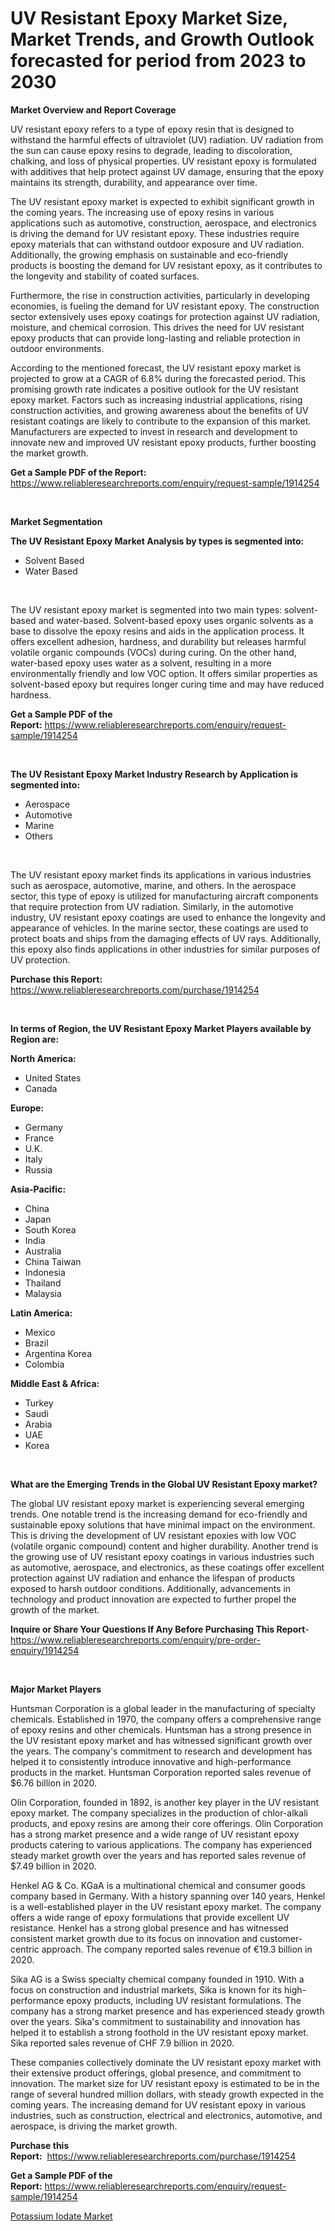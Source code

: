 <p><h1>UV Resistant Epoxy Market Size, Market Trends, and Growth Outlook forecasted for period from 2023 to 2030</h1></p><p><strong>Market Overview and Report Coverage</strong></p>
<p><p>UV resistant epoxy refers to a type of epoxy resin that is designed to withstand the harmful effects of ultraviolet (UV) radiation. UV radiation from the sun can cause epoxy resins to degrade, leading to discoloration, chalking, and loss of physical properties. UV resistant epoxy is formulated with additives that help protect against UV damage, ensuring that the epoxy maintains its strength, durability, and appearance over time.</p><p>The UV resistant epoxy market is expected to exhibit significant growth in the coming years. The increasing use of epoxy resins in various applications such as automotive, construction, aerospace, and electronics is driving the demand for UV resistant epoxy. These industries require epoxy materials that can withstand outdoor exposure and UV radiation. Additionally, the growing emphasis on sustainable and eco-friendly products is boosting the demand for UV resistant epoxy, as it contributes to the longevity and stability of coated surfaces.</p><p>Furthermore, the rise in construction activities, particularly in developing economies, is fueling the demand for UV resistant epoxy. The construction sector extensively uses epoxy coatings for protection against UV radiation, moisture, and chemical corrosion. This drives the need for UV resistant epoxy products that can provide long-lasting and reliable protection in outdoor environments.</p><p>According to the mentioned forecast, the UV resistant epoxy market is projected to grow at a CAGR of 6.8% during the forecasted period. This promising growth rate indicates a positive outlook for the UV resistant epoxy market. Factors such as increasing industrial applications, rising construction activities, and growing awareness about the benefits of UV resistant coatings are likely to contribute to the expansion of this market. Manufacturers are expected to invest in research and development to innovate new and improved UV resistant epoxy products, further boosting the market growth.</p></p>
<p><strong>Get a Sample PDF of the Report:</strong> <a href="https://www.reliableresearchreports.com/enquiry/request-sample/1914254">https://www.reliableresearchreports.com/enquiry/request-sample/1914254</a></p>
<p>&nbsp;</p>
<p><strong>Market Segmentation</strong></p>
<p><strong>The UV Resistant Epoxy Market Analysis by types is segmented into:</strong></p>
<p><ul><li>Solvent Based</li><li>Water Based</li></ul></p>
<p>&nbsp;</p>
<p><p>The UV resistant epoxy market is segmented into two main types: solvent-based and water-based. Solvent-based epoxy uses organic solvents as a base to dissolve the epoxy resins and aids in the application process. It offers excellent adhesion, hardness, and durability but releases harmful volatile organic compounds (VOCs) during curing. On the other hand, water-based epoxy uses water as a solvent, resulting in a more environmentally friendly and low VOC option. It offers similar properties as solvent-based epoxy but requires longer curing time and may have reduced hardness.</p></p>
<p><strong>Get a Sample PDF of the Report:</strong>&nbsp;<a href="https://www.reliableresearchreports.com/enquiry/request-sample/1914254">https://www.reliableresearchreports.com/enquiry/request-sample/1914254</a></p>
<p>&nbsp;</p>
<p><strong>The UV Resistant Epoxy Market Industry Research by Application is segmented into:</strong></p>
<p><ul><li>Aerospace</li><li>Automotive</li><li>Marine</li><li>Others</li></ul></p>
<p>&nbsp;</p>
<p><p>The UV resistant epoxy market finds its applications in various industries such as aerospace, automotive, marine, and others. In the aerospace sector, this type of epoxy is utilized for manufacturing aircraft components that require protection from UV radiation. Similarly, in the automotive industry, UV resistant epoxy coatings are used to enhance the longevity and appearance of vehicles. In the marine sector, these coatings are used to protect boats and ships from the damaging effects of UV rays. Additionally, this epoxy also finds applications in other industries for similar purposes of UV protection.</p></p>
<p><strong>Purchase this Report:</strong>&nbsp; <a href="https://www.reliableresearchreports.com/purchase/1914254">https://www.reliableresearchreports.com/purchase/1914254</a></p>
<p>&nbsp;</p>
<p><strong>In terms of Region, the UV Resistant Epoxy Market Players available by Region are:</strong></p>
<p>
    <p> <strong> North America: </strong>
        <ul>
            <li>United States</li>
            <li>Canada</li>
        </ul>
        </p> 
    <p> <strong> Europe: </strong>
        <ul>
            <li>Germany</li>
            <li>France</li>
            <li>U.K.</li>
            <li>Italy</li>
            <li>Russia</li>
        </ul>
        </p> 
    <p> <strong> Asia-Pacific: </strong>
        <ul>
            <li>China</li>
            <li>Japan</li>
            <li>South Korea</li>
            <li>India</li>
            <li>Australia</li>
            <li>China Taiwan</li>
            <li>Indonesia</li>
            <li>Thailand</li>
            <li>Malaysia</li>
        </ul>
        </p> 
    <p> <strong> Latin America: </strong>
        <ul>
            <li>Mexico</li>
            <li>Brazil</li>
            <li>Argentina Korea</li>
            <li>Colombia</li>
        </ul>
        </p> 
    <p> <strong> Middle East & Africa: </strong>
        <ul>
            <li>Turkey</li>
            <li>Saudi</li>
            <li>Arabia</li>
            <li>UAE</li>
            <li>Korea</li>
        </ul>
    </p>
    </p>
<p>&nbsp;</p>
<p><strong>What are the Emerging Trends in the Global UV Resistant Epoxy market?</strong></p>
<p><p>The global UV resistant epoxy market is experiencing several emerging trends. One notable trend is the increasing demand for eco-friendly and sustainable epoxy solutions that have minimal impact on the environment. This is driving the development of UV resistant epoxies with low VOC (volatile organic compound) content and higher durability. Another trend is the growing use of UV resistant epoxy coatings in various industries such as automotive, aerospace, and electronics, as these coatings offer excellent protection against UV radiation and enhance the lifespan of products exposed to harsh outdoor conditions. Additionally, advancements in technology and product innovation are expected to further propel the growth of the market.</p></p>
<p><strong>Inquire or Share Your Questions If Any Before Purchasing This Report</strong>- <a href="https://www.reliableresearchreports.com/enquiry/pre-order-enquiry/1914254">https://www.reliableresearchreports.com/enquiry/pre-order-enquiry/1914254</a></p>
<p>&nbsp;</p>
<p><strong>Major Market Players</strong></p>
<p><p>Huntsman Corporation is a global leader in the manufacturing of specialty chemicals. Established in 1970, the company offers a comprehensive range of epoxy resins and other chemicals. Huntsman has a strong presence in the UV resistant epoxy market and has witnessed significant growth over the years. The company's commitment to research and development has helped it to consistently introduce innovative and high-performance products in the market. Huntsman Corporation reported sales revenue of $6.76 billion in 2020.</p><p>Olin Corporation, founded in 1892, is another key player in the UV resistant epoxy market. The company specializes in the production of chlor-alkali products, and epoxy resins are among their core offerings. Olin Corporation has a strong market presence and a wide range of UV resistant epoxy products catering to various applications. The company has experienced steady market growth over the years and has reported sales revenue of $7.49 billion in 2020.</p><p>Henkel AG & Co. KGaA is a multinational chemical and consumer goods company based in Germany. With a history spanning over 140 years, Henkel is a well-established player in the UV resistant epoxy market. The company offers a wide range of epoxy formulations that provide excellent UV resistance. Henkel has a strong global presence and has witnessed consistent market growth due to its focus on innovation and customer-centric approach. The company reported sales revenue of €19.3 billion in 2020.</p><p>Sika AG is a Swiss specialty chemical company founded in 1910. With a focus on construction and industrial markets, Sika is known for its high-performance epoxy products, including UV resistant formulations. The company has a strong market presence and has experienced steady growth over the years. Sika's commitment to sustainability and innovation has helped it to establish a strong foothold in the UV resistant epoxy market. Sika reported sales revenue of CHF 7.9 billion in 2020.</p><p>These companies collectively dominate the UV resistant epoxy market with their extensive product offerings, global presence, and commitment to innovation. The market size for UV resistant epoxy is estimated to be in the range of several hundred million dollars, with steady growth expected in the coming years. The increasing demand for UV resistant epoxy in various industries, such as construction, electrical and electronics, automotive, and aerospace, is driving the market growth.</p></p>
<p><strong>Purchase this Report:</strong>&nbsp;&nbsp;<a href="https://www.reliableresearchreports.com/purchase/1914254">https://www.reliableresearchreports.com/purchase/1914254</a></p>
<p></p>
<p><strong>Get a Sample PDF of the Report:</strong>&nbsp;<a href="https://www.reliableresearchreports.com/enquiry/request-sample/1914254">https://www.reliableresearchreports.com/enquiry/request-sample/1914254</a></p>
<p><p><a href="https://github.com/RickHolmes3/Market-Research-Report-List-2/blob/main/potassium-iodate-market.md">Potassium Iodate Market</a></p></p>